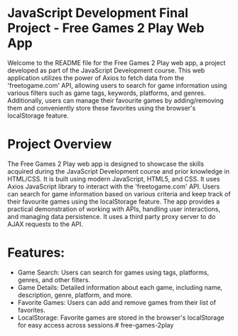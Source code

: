 
# JavaScript Development Final Project - Free Games 2 Play Web App
Welcome to the README file for the Free Games 2 Play web app, a project developed as part of the JavaScript Development course. This web application utilizes the power of Axios to fetch data from the 'freetogame.com' API, allowing users to search for game information using various filters such as game tags, keywords, platforms, and genres. Additionally, users can manage their favourite games by adding/removing them and conveniently store these favorites using the browser's localStorage feature.

# Project Overview
The Free Games 2 Play web app is designed to showcase the skills acquired during the JavaScript Development course and prior knowledge in HTML/CSS. It is built using modern JavaScript, HTML5, and CSS. It uses Axios JavaScript library to interact with the 'freetogame.com' API. Users can search for game information based on various criteria and keep track of their favourite games using the localStorage feature. The app provides a practical demonstration of working with APIs, handling user interactions, and managing data persistence. It uses a third party proxy server to do AJAX requests to the API.

# Features:
- Game Search: Users can search for games using tags, platforms, genres, and other filters.
- Game Details: Detailed information about each game, including name, description, genre, platform, and more.
- Favorite Games: Users can add and remove games from their list of favorites.
- LocalStorage: Favorite games are stored in the browser's localStorage for easy access across sessions.# free-games-2play
